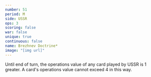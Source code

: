 ```yaml
---
number: 51
period: M
side: USSR
ops: 3
scoring: false
war: false
unique: true
continuous: false
name: Brezhnev Doctrine*
image: "[img url]"
---
```

Until end of turn, the operations value of any card played by USSR is 1 greater. A card's operations value cannot exceed 4 in this way.
